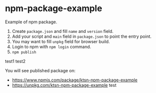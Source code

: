 # npm-package-example

Example of npm package.

1.  Create `package.json` and fill `name` and `version` field.
2.  Add your script and `main` field in `package.json` to point the entry point.
3.  You may want to fill `unpkg` field for browser build.
4.  Login to npm with `npm login` command.
5.  `npm publish`

test1
test2

You will see published package on:

* https://www.npmjs.com/package/ktsn-npm-package-example
* https://unpkg.com/ktsn-npm-package-example
test
